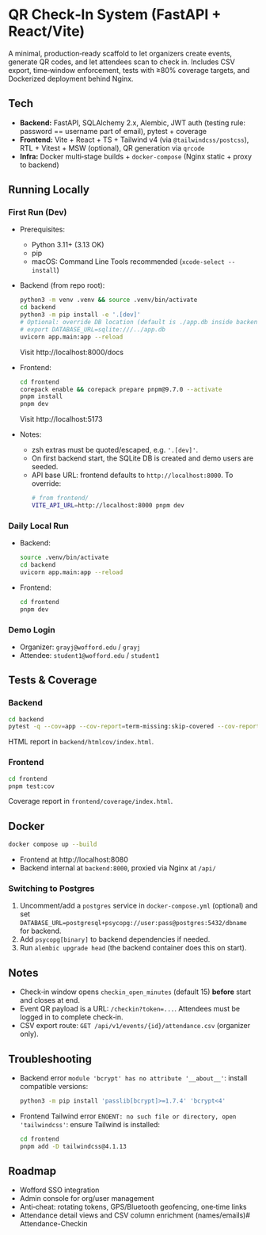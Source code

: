 # QR Check‑In System (FastAPI + React/Vite)

A minimal, production‑ready scaffold to let organizers create events, generate QR codes, and let attendees scan to check in. Includes CSV export, time‑window enforcement, tests with ≥80% coverage targets, and Dockerized deployment behind Nginx.

## Tech
- **Backend:** FastAPI, SQLAlchemy 2.x, Alembic, JWT auth (testing rule: password == username part of email), pytest + coverage
- **Frontend:** Vite + React + TS + Tailwind v4 (via `@tailwindcss/postcss`), RTL + Vitest + MSW (optional), QR generation via `qrcode`
- **Infra:** Docker multi‑stage builds + `docker-compose` (Nginx static + proxy to backend)

## Running Locally

### First Run (Dev)
- Prerequisites:
	- Python 3.11+ (3.13 OK)
	- pip
	- macOS: Command Line Tools recommended (`xcode-select --install`)

- Backend (from repo root):
	```bash
	python3 -m venv .venv && source .venv/bin/activate
	cd backend
	python3 -m pip install -e '.[dev]'
	# Optional: override DB location (default is ./app.db inside backend)
	# export DATABASE_URL=sqlite:///../app.db
	uvicorn app.main:app --reload
	```
	Visit http://localhost:8000/docs

- Frontend:
	```bash
	cd frontend
	corepack enable && corepack prepare pnpm@9.7.0 --activate
	pnpm install
	pnpm dev
	```
	Visit http://localhost:5173

- Notes:
	- zsh extras must be quoted/escaped, e.g. `'.[dev]'`.
	- On first backend start, the SQLite DB is created and demo users are seeded.
	- API base URL: frontend defaults to `http://localhost:8000`. To override:
		```bash
		# from frontend/
		VITE_API_URL=http://localhost:8000 pnpm dev
		```

### Daily Local Run
- Backend:
	```bash
	source .venv/bin/activate
	cd backend
	uvicorn app.main:app --reload
	```
- Frontend:
	```bash
	cd frontend
	pnpm dev
	```

### Demo Login
- Organizer: `grayj@wofford.edu` / `grayj`
- Attendee: `student1@wofford.edu` / `student1`

## Tests & Coverage

### Backend
```bash
cd backend
pytest -q --cov=app --cov-report=term-missing:skip-covered --cov-report=html --cov-fail-under=80
```
HTML report in `backend/htmlcov/index.html`.

### Frontend
```bash
cd frontend
pnpm test:cov
```
Coverage report in `frontend/coverage/index.html`.

## Docker

```bash
docker compose up --build
```
- Frontend at http://localhost:8080
- Backend internal at `backend:8000`, proxied via Nginx at `/api/`

### Switching to Postgres
1. Uncomment/add a `postgres` service in `docker-compose.yml` (optional) and set `DATABASE_URL=postgresql+psycopg://user:pass@postgres:5432/dbname` for backend.
2. Add `psycopg[binary]` to backend dependencies if needed.
3. Run `alembic upgrade head` (the backend container does this on start).

## Notes
- Check‑in window opens `checkin_open_minutes` (default 15) **before** start and closes at end.
- Event QR payload is a URL: `/checkin?token=...`. Attendees must be logged in to complete check‑in.
- CSV export route: `GET /api/v1/events/{id}/attendance.csv` (organizer only).

## Troubleshooting
- Backend error `module 'bcrypt' has no attribute '__about__'`: install compatible versions:
	```bash
	python3 -m pip install 'passlib[bcrypt]>=1.7.4' 'bcrypt<4'
	```
- Frontend Tailwind error `ENOENT: no such file or directory, open 'tailwindcss'`: ensure Tailwind is installed:
	```bash
	cd frontend
	pnpm add -D tailwindcss@4.1.13
	```

## Roadmap
- Wofford SSO integration
- Admin console for org/user management
- Anti‑cheat: rotating tokens, GPS/Bluetooth geofencing, one‑time links
- Attendance detail views and CSV column enrichment (names/emails)# Attendance-Checkin